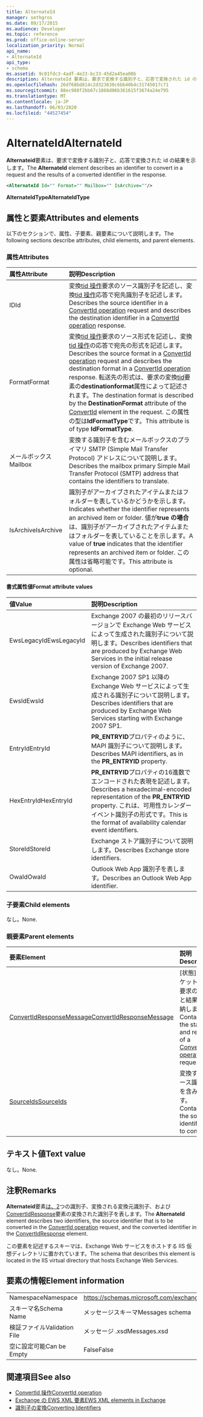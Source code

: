 ```yaml
---
title: AlternateId
manager: sethgros
ms.date: 09/17/2015
ms.audience: Developer
ms.topic: reference
ms.prod: office-online-server
localization_priority: Normal
api_name:
- AlternateId
api_type:
- schema
ms.assetid: 9c01fdc3-4adf-4e23-bc33-45d2a45ea08b
description: AlternateId 要素は、要求で変換する識別子と、応答で変換された id の結果を示します。
ms.openlocfilehash: 26df68bd814c2d323630c6bb40b4c31745017c71
ms.sourcegitcommit: 88ec988f2bb67c1866d06b361615f3674a24e795
ms.translationtype: MT
ms.contentlocale: ja-JP
ms.lasthandoff: 06/03/2020
ms.locfileid: "44527454"
---
```

# <a name="alternateid"></a><span data-ttu-id="390f7-103">AlternateId</span><span class="sxs-lookup"><span data-stu-id="390f7-103">AlternateId</span></span>

<span data-ttu-id="390f7-104">**Alternateid**要素は、要求で変換する識別子と、応答で変換された id の結果を示します。</span><span class="sxs-lookup"><span data-stu-id="390f7-104">The **AlternateId** element describes an identifier to convert in a request and the results of a converted identifier in the response.</span></span> 
  
```XML
<AlternateId Id="" Format="" Mailbox="" IsArchive=""/>
```

 <span data-ttu-id="390f7-105">**AlternateIdType**</span><span class="sxs-lookup"><span data-stu-id="390f7-105">**AlternateIdType**</span></span>
## <a name="attributes-and-elements"></a><span data-ttu-id="390f7-106">属性と要素</span><span class="sxs-lookup"><span data-stu-id="390f7-106">Attributes and elements</span></span>

<span data-ttu-id="390f7-107">以下のセクションで、属性、子要素、親要素について説明します。</span><span class="sxs-lookup"><span data-stu-id="390f7-107">The following sections describe attributes, child elements, and parent elements.</span></span>
  
### <a name="attributes"></a><span data-ttu-id="390f7-108">属性</span><span class="sxs-lookup"><span data-stu-id="390f7-108">Attributes</span></span>

|<span data-ttu-id="390f7-109">**属性**</span><span class="sxs-lookup"><span data-stu-id="390f7-109">**Attribute**</span></span>|<span data-ttu-id="390f7-110">**説明**</span><span class="sxs-lookup"><span data-stu-id="390f7-110">**Description**</span></span>|
|:-----|:-----|
|<span data-ttu-id="390f7-111">ID</span><span class="sxs-lookup"><span data-stu-id="390f7-111">Id</span></span>  <br/> |<span data-ttu-id="390f7-112">変換[tid 操作](convertid-operation.md)要求のソース識別子を記述し、変換[tid 操作](convertid-operation.md)応答で宛先識別子を記述します。</span><span class="sxs-lookup"><span data-stu-id="390f7-112">Describes the source identifier in a [ConvertId operation](convertid-operation.md) request and describes the destination identifier in a [ConvertId operation](convertid-operation.md) response.</span></span>  <br/> |
|<span data-ttu-id="390f7-113">Format</span><span class="sxs-lookup"><span data-stu-id="390f7-113">Format</span></span>  <br/> |<span data-ttu-id="390f7-114">変換[tid 操作](convertid-operation.md)要求のソース形式を記述し、変換[tid 操作](convertid-operation.md)の応答で宛先の形式を記述します。</span><span class="sxs-lookup"><span data-stu-id="390f7-114">Describes the source format in a [ConvertId operation](convertid-operation.md) request and describes the destination format in a [ConvertId operation](convertid-operation.md) response.</span></span> <span data-ttu-id="390f7-115">転送先の形式は、要求の変換[tid](convertid.md)要素の**destinationformat**属性によって記述されます。</span><span class="sxs-lookup"><span data-stu-id="390f7-115">The destination format is described by the **DestinationFormat** attribute of the [ConvertId](convertid.md) element in the request.</span></span> <span data-ttu-id="390f7-116">この属性の型は**IdFormatType**です。</span><span class="sxs-lookup"><span data-stu-id="390f7-116">This attribute is of type **IdFormatType**.</span></span>  <br/> |
|<span data-ttu-id="390f7-117">メールボックス</span><span class="sxs-lookup"><span data-stu-id="390f7-117">Mailbox</span></span>  <br/> |<span data-ttu-id="390f7-118">変換する識別子を含むメールボックスのプライマリ SMTP (Simple Mail Transfer Protocol) アドレスについて説明します。</span><span class="sxs-lookup"><span data-stu-id="390f7-118">Describes the mailbox primary Simple Mail Transfer Protocol (SMTP) address that contains the identifiers to translate.</span></span>  <br/> |
|<span data-ttu-id="390f7-119">IsArchive</span><span class="sxs-lookup"><span data-stu-id="390f7-119">IsArchive</span></span>  <br/> |<span data-ttu-id="390f7-120">識別子がアーカイブされたアイテムまたはフォルダーを表しているかどうかを示します。</span><span class="sxs-lookup"><span data-stu-id="390f7-120">Indicates whether the identifier represents an archived item or folder.</span></span> <span data-ttu-id="390f7-121">値が**true の場合**は、識別子がアーカイブされたアイテムまたはフォルダーを表していることを示します。</span><span class="sxs-lookup"><span data-stu-id="390f7-121">A value of **true** indicates that the identifier represents an archived item or folder.</span></span> <span data-ttu-id="390f7-122">この属性は省略可能です。</span><span class="sxs-lookup"><span data-stu-id="390f7-122">This attribute is optional.</span></span>  <br/> |
   
#### <a name="format-attribute-values"></a><span data-ttu-id="390f7-123">書式属性値</span><span class="sxs-lookup"><span data-stu-id="390f7-123">Format attribute values</span></span>

|<span data-ttu-id="390f7-124">**値**</span><span class="sxs-lookup"><span data-stu-id="390f7-124">**Value**</span></span>|<span data-ttu-id="390f7-125">**説明**</span><span class="sxs-lookup"><span data-stu-id="390f7-125">**Description**</span></span>|
|:-----|:-----|
|<span data-ttu-id="390f7-126">EwsLegacyId</span><span class="sxs-lookup"><span data-stu-id="390f7-126">EwsLegacyId</span></span>  <br/> |<span data-ttu-id="390f7-127">Exchange 2007 の最初のリリースバージョンで Exchange Web サービスによって生成された識別子について説明します。</span><span class="sxs-lookup"><span data-stu-id="390f7-127">Describes identifiers that are produced by Exchange Web Services in the initial release version of Exchange 2007.</span></span>  <br/> |
|<span data-ttu-id="390f7-128">EwsId</span><span class="sxs-lookup"><span data-stu-id="390f7-128">EwsId</span></span>  <br/> |<span data-ttu-id="390f7-129">Exchange 2007 SP1 以降の Exchange Web サービスによって生成される識別子について説明します。</span><span class="sxs-lookup"><span data-stu-id="390f7-129">Describes identifiers that are produced by Exchange Web Services starting with Exchange 2007 SP1.</span></span>  <br/> |
|<span data-ttu-id="390f7-130">EntryId</span><span class="sxs-lookup"><span data-stu-id="390f7-130">EntryId</span></span>  <br/> |<span data-ttu-id="390f7-131">**PR_ENTRYID**プロパティのように、MAPI 識別子について説明します。</span><span class="sxs-lookup"><span data-stu-id="390f7-131">Describes MAPI identifiers, as in the **PR_ENTRYID** property.</span></span>  <br/> |
|<span data-ttu-id="390f7-132">HexEntryId</span><span class="sxs-lookup"><span data-stu-id="390f7-132">HexEntryId</span></span>  <br/> |<span data-ttu-id="390f7-133">**PR_ENTRYID**プロパティの16進数でエンコードされた表現を記述します。</span><span class="sxs-lookup"><span data-stu-id="390f7-133">Describes a hexadecimal-encoded representation of the **PR_ENTRYID** property.</span></span> <span data-ttu-id="390f7-134">これは、可用性カレンダーイベント識別子の形式です。</span><span class="sxs-lookup"><span data-stu-id="390f7-134">This is the format of availability calendar event identifiers.</span></span>  <br/> |
|<span data-ttu-id="390f7-135">StoreId</span><span class="sxs-lookup"><span data-stu-id="390f7-135">StoreId</span></span>  <br/> |<span data-ttu-id="390f7-136">Exchange ストア識別子について説明します。</span><span class="sxs-lookup"><span data-stu-id="390f7-136">Describes Exchange store identifiers.</span></span>  <br/> |
|<span data-ttu-id="390f7-137">OwaId</span><span class="sxs-lookup"><span data-stu-id="390f7-137">OwaId</span></span>  <br/> |<span data-ttu-id="390f7-138">Outlook Web App 識別子を表します。</span><span class="sxs-lookup"><span data-stu-id="390f7-138">Describes an Outlook Web App identifier.</span></span>  <br/> |
   
### <a name="child-elements"></a><span data-ttu-id="390f7-139">子要素</span><span class="sxs-lookup"><span data-stu-id="390f7-139">Child elements</span></span>

<span data-ttu-id="390f7-140">なし。</span><span class="sxs-lookup"><span data-stu-id="390f7-140">None.</span></span>
  
### <a name="parent-elements"></a><span data-ttu-id="390f7-141">親要素</span><span class="sxs-lookup"><span data-stu-id="390f7-141">Parent elements</span></span>

|<span data-ttu-id="390f7-142">**要素**</span><span class="sxs-lookup"><span data-stu-id="390f7-142">**Element**</span></span>|<span data-ttu-id="390f7-143">**説明**</span><span class="sxs-lookup"><span data-stu-id="390f7-143">**Description**</span></span>|
|:-----|:-----|
|[<span data-ttu-id="390f7-144">ConvertIdResponseMessage</span><span class="sxs-lookup"><span data-stu-id="390f7-144">ConvertIdResponseMessage</span></span>](convertidresponsemessage.md) <br/> |<span data-ttu-id="390f7-145">[状態]-[バケット][操作](convertid-operation.md)要求の状態と結果を格納します。</span><span class="sxs-lookup"><span data-stu-id="390f7-145">Contains the status and result of a [ConvertId operation](convertid-operation.md) request.</span></span>  <br/> |
|[<span data-ttu-id="390f7-146">SourceIds</span><span class="sxs-lookup"><span data-stu-id="390f7-146">SourceIds</span></span>](sourceids.md) <br/> |<span data-ttu-id="390f7-147">変換するソース識別子を含みます。</span><span class="sxs-lookup"><span data-stu-id="390f7-147">Contains the source identifiers to convert.</span></span>  <br/> |
   
## <a name="text-value"></a><span data-ttu-id="390f7-148">テキスト値</span><span class="sxs-lookup"><span data-stu-id="390f7-148">Text value</span></span>

<span data-ttu-id="390f7-149">なし。</span><span class="sxs-lookup"><span data-stu-id="390f7-149">None.</span></span>
  
## <a name="remarks"></a><span data-ttu-id="390f7-150">注釈</span><span class="sxs-lookup"><span data-stu-id="390f7-150">Remarks</span></span>

<span data-ttu-id="390f7-151">**Alternateid**要素[は、2](convertid-operation.md)つの識別子、変換される変換元識別子、および[ConvertIdResponse](convertidresponse.md)要素の変換された識別子を表します。</span><span class="sxs-lookup"><span data-stu-id="390f7-151">The **AlternateId** element describes two identifiers, the source identifier that is to be converted in the [ConvertId operation](convertid-operation.md) request, and the converted identifier in the [ConvertIdResponse](convertidresponse.md) element.</span></span> 
  
<span data-ttu-id="390f7-152">この要素を記述するスキーマは、Exchange Web サービスをホストする IIS 仮想ディレクトリに置かれています。</span><span class="sxs-lookup"><span data-stu-id="390f7-152">The schema that describes this element is located in the IIS virtual directory that hosts Exchange Web Services.</span></span>
  
## <a name="element-information"></a><span data-ttu-id="390f7-153">要素の情報</span><span class="sxs-lookup"><span data-stu-id="390f7-153">Element information</span></span>

||||
|:-----|:-----|:-----|
|<span data-ttu-id="390f7-154">Namespace</span><span class="sxs-lookup"><span data-stu-id="390f7-154">Namespace</span></span>  <br/> |https://schemas.microsoft.com/exchange/services/2006/messages  <br/> |https://schemas.microsoft.com/exchange/services/2006/types  <br/> |
|<span data-ttu-id="390f7-155">スキーマ名</span><span class="sxs-lookup"><span data-stu-id="390f7-155">Schema Name</span></span>  <br/> |<span data-ttu-id="390f7-156">メッセージスキーマ</span><span class="sxs-lookup"><span data-stu-id="390f7-156">Messages schema</span></span>  <br/> |<span data-ttu-id="390f7-157">Types スキーマ</span><span class="sxs-lookup"><span data-stu-id="390f7-157">Types schema</span></span>  <br/> |
|<span data-ttu-id="390f7-158">検証ファイル</span><span class="sxs-lookup"><span data-stu-id="390f7-158">Validation File</span></span>  <br/> |<span data-ttu-id="390f7-159">メッセージ .xsd</span><span class="sxs-lookup"><span data-stu-id="390f7-159">Messages.xsd</span></span>  <br/> |<span data-ttu-id="390f7-160">型 .xsd</span><span class="sxs-lookup"><span data-stu-id="390f7-160">Types.xsd</span></span>  <br/> |
|<span data-ttu-id="390f7-161">空に設定可能</span><span class="sxs-lookup"><span data-stu-id="390f7-161">Can be Empty</span></span>  <br/> |<span data-ttu-id="390f7-162">False</span><span class="sxs-lookup"><span data-stu-id="390f7-162">False</span></span>  <br/> |<span data-ttu-id="390f7-163">False</span><span class="sxs-lookup"><span data-stu-id="390f7-163">False</span></span>  <br/> |
   
## <a name="see-also"></a><span data-ttu-id="390f7-164">関連項目</span><span class="sxs-lookup"><span data-stu-id="390f7-164">See also</span></span>

- [<span data-ttu-id="390f7-165">ConvertId 操作</span><span class="sxs-lookup"><span data-stu-id="390f7-165">ConvertId operation</span></span>](convertid-operation.md)
- [<span data-ttu-id="390f7-166">Exchange の EWS XML 要素</span><span class="sxs-lookup"><span data-stu-id="390f7-166">EWS XML elements in Exchange</span></span>](ews-xml-elements-in-exchange.md)
- [<span data-ttu-id="390f7-167">識別子の変換</span><span class="sxs-lookup"><span data-stu-id="390f7-167">Converting Identifiers</span></span>](https://msdn.microsoft.com/library/a5391746-b6ef-4f48-8fc8-8255258651aa%28Office.15%29.aspx)

